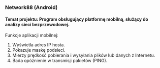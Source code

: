 ### Network88 (Android)
#### Temat projektu: Program obsługujący platformę mobilną, służący do analizy sieci bezprzewodowej.
Funkcje aplikacji mobilnej:
1. Wyświetla adres IP hosta.
2. Pokazuje maskę podsieci.
3. Mierzy prędkość pobierania i wysyłania plików lub danych z Internetu.
4. Bada opóźnienie w transmisji pakietów (PING).
